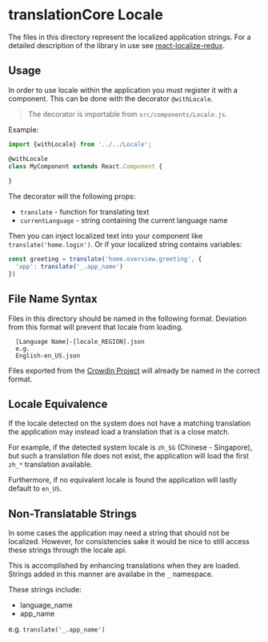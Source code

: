 # translationCore Locale

The files in this directory represent the localized application strings.
For a detailed description of the library in use see [react-localize-redux](https://ryandrewjohnson.github.io/react-localize-redux/).

## Usage

In order to use locale within the application you must register it with a component.
This can be done with the decorator `@withLocale`.

> The decorator is importable from `src/components/Locale.js`.

Example:

```javascript 1.7
import {withLocale} from '../../Locale';

@withLocale
class MyComponent extends React.Component {
  
}
```

The decorator will the following props:

* `translate` - function for translating text
* `currentLanguage` - string containing the current language name

Then you can inject localized text into your component like `translate('home.login')`.
Or if your localized string contains variables:

```javascript 1.7
const greeting = translate('home.overview.greeting', {
  'app': translate('_.app_name')
})
```


## File Name Syntax

Files in this directory should be named in the following format.
Deviation from this format will prevent that locale from loading.

```text
  [Language Name]-[locale_REGION].json
  e.g.
  English-en_US.json
```

Files exported from the [Crowdin Project](https://crowdin.com/project/translationcore/)
will already be named in the correct format.

## Locale Equivalence

If the locale detected on the system does not have a matching translation the application may
instead load a translation that is a close match.

For example, if the detected system locale is `zh_SG` (Chinese - Singapore),
but such a translation file does not exist, the application will load the first `zh_*` translation available.

Furthermore, if no equivalent locale is found the application will lastly default to `en_US`.

## Non-Translatable Strings

In some cases the application may need a string that should not be localized.
However, for consistencies sake it would be nice to still access these strings through the locale api.

This is accomplished by enhancing translations when they are loaded.
Strings added in this manner are availabe in the `_` namespace.

These strings include:

* language_name
* app_name

 e.g. `translate('_.app_name')`
